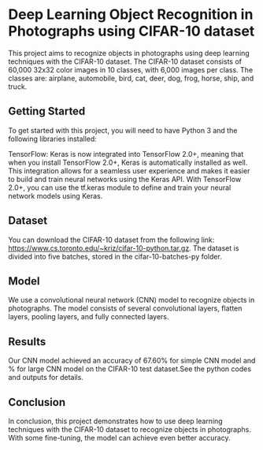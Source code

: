# Deep Learning Object Recognition in Photographs using CIFAR-10 dataset

This project aims to recognize objects in photographs using deep learning techniques with the CIFAR-10 dataset. The CIFAR-10 dataset consists of 60,000 32x32 color images in 10 classes, with 6,000 images per class. The classes are: airplane, automobile, bird, cat, deer, dog, frog, horse, ship, and truck.

## Getting Started
To get started with this project, you will need to have Python 3 and the following libraries installed:

TensorFlow: Keras is now integrated into TensorFlow 2.0+, meaning that when you install TensorFlow 2.0+, Keras is automatically installed as well. This integration allows for a seamless user experience and makes it easier to build and train neural networks using the Keras API. With TensorFlow 2.0+, you can use the tf.keras module to define and train your neural network models using Keras.



## Dataset
You can download the CIFAR-10 dataset from the following link: https://www.cs.toronto.edu/~kriz/cifar-10-python.tar.gz. The dataset is divided into five batches, stored in the cifar-10-batches-py folder.

## Model
We use a convolutional neural network (CNN) model to recognize objects in photographs. The model consists of several convolutional layers, flatten layers, pooling layers, and fully connected layers.

## Results
Our CNN model achieved an accuracy of 67.60% for simple CNN model and  % for large CNN model on the CIFAR-10 test dataset.See the python codes and outputs for details.

## Conclusion
In conclusion, this project demonstrates how to use deep learning techniques with the CIFAR-10 dataset to recognize objects in photographs. With some fine-tuning, the model can achieve even better accuracy.




